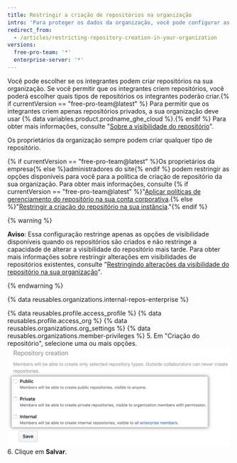 ```yaml
---
title: Restringir a criação de repositórios na organização
intro: 'Para proteger os dados da organização, você pode configurar as permissões de criação de repositórios na organização.'
redirect_from:
  - /articles/restricting-repository-creation-in-your-organization
versions:
  free-pro-team: '*'
  enterprise-server: '*'
---
```


Você pode escolher se os integrantes podem criar repositórios na sua organização. Se você permitir que os integrantes criem repositórios, você poderá escolher quais tipos de repositórios os integrantes poderão criar.{% if currentVersion == "free-pro-team@latest" %} Para permitir que os integrantes criem apenas repositórios privados, a sua organização deve usar {% data variables.product.prodname_ghe_cloud %}.{% endif %} Para obter mais informações, consulte "[Sobre a visibilidade do repositório](/github/creating-cloning-and-archiving-repositories/about-repository-visibility)".

Os proprietários da organização sempre podem criar qualquer tipo de repositório.

{% if currentVersion == "free-pro-team@latest" %}Os proprietários da empresa{% else %}administradores do site{% endif %} podem restringir as opções disponíveis para você para a política de criação de repositório da sua organização. Para obter mais informações, consulte {% if currentVersion == "free-pro-team@latest" %}"[Aplicar políticas de gerenciamento do repositório na sua conta corporativa](/github/setting-up-and-managing-your-enterprise-account/enforcing-repository-management-policies-in-your-enterprise-account).{% else %}"[Restringir a criação do repositório na sua instância](/enterprise/admin/user-management/restricting-repository-creation-in-your-instance)."{% endif %}

{% warning %}

**Aviso**: Essa configuração restringe apenas as opções de visibilidade disponíveis quando os repositórios são criados e não restringe a capacidade de alterar a visibilidade do repositório mais tarde. Para obter mais informações sobre restringir alterações em visibilidades de repositórios existentes, consulte "[Restringindo alterações da visibilidade do repositório na sua organização](/github/setting-up-and-managing-organizations-and-teams/restricting-repository-visibility-changes-in-your-organization)".

{% endwarning %}

{% data reusables.organizations.internal-repos-enterprise %}

{% data reusables.profile.access_profile %}
{% data reusables.profile.access_org %}
{% data reusables.organizations.org_settings %}
{% data reusables.organizations.member-privileges %}
5. Em "Criação do repositório", selecione uma ou mais opções. ![Opções de criação de repositório](/assets/images/help/organizations/repo-creation-perms-radio-buttons.png)
6. Clique em **Salvar**.
